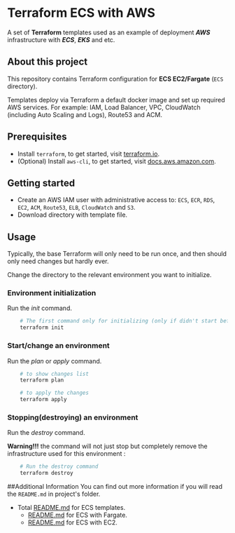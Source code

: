 # Terraform ECS with AWS

A set of **Terraform** templates used as an example of deployment ***AWS*** infrastructure with ***ECS***, ***EKS*** and etc.


## About this project
This repository contains Terraform configuration for **ECS EC2/Fargate** (`ECS` directory).

Templates deploy via Terraform a default docker image and set up required AWS services.
For example: IAM, Load Balancer, VPC, CloudWatch (including Auto Scaling and Logs), Route53 and ACM. 

## Prerequisites

- Install `terraform`, to get started, visit [terraform.io](https://www.terraform.io/intro/getting-started/install.html).
- (Optional) Install `aws-cli`, to get started, visit [docs.aws.amazon.com](https://docs.aws.amazon.com/en_us/cli/latest/userguide/installing.html).

## Getting started

- Create an AWS IAM user with administrative access to: `ECS`, `ECR`, `RDS`, `EC2`, `ACM`, `Route53`, `ELB`, `CloudWatch` and `S3`.
- Download directory with template file.

## Usage
Typically, the base Terraform will only need to be run once, and then should only need changes but hardly ever.

Change the directory to the relevant environment you want to initialize.

### Environment initialization
Run the *init* command.
```bash
    # The first command only for initializing (only if didn't start before)
    terraform init

```
### Start/change an environment
Run the *plan* or *apply* command.
```bash
    # to show changes list
    terraform plan

    # to apply the changes
    terraform apply
```

### Stopping(destroying) an environment
Run the *destroy* command.

**Warning!!!** the command will not just stop but completely remove the infrastructure used for this environment :

```bash
    # Run the destroy command
    terraform destroy
```

##Additional Information
You can find out more information if you will read the `README.md` in project's folder.

- Total [README.md](ECS/README.md) for ECS templates.
    - [README.md](ECS/FARGATE/README.md) for ECS with Fargate.
    - [README.md](ECS/EC2/README.md) for ECS with EC2.
